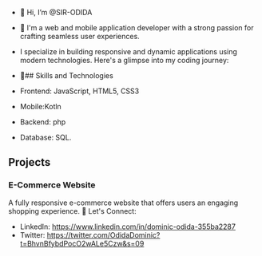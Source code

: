 - 👋 Hi, I’m @SIR-ODIDA
- 👀 I'm a web and mobile application developer with a strong passion for crafting seamless user experiences.
-  I specialize in building responsive and dynamic applications using modern technologies. Here's a glimpse into my coding journey:
- 🌱## Skills and Technologies

- Frontend: JavaScript, HTML5, CSS3
- Mobile:Kotln
- Backend: php
- Database: SQL.
  
## Projects

### E-Commerce Website

A fully responsive e-commerce website that offers users an engaging shopping experience. 
💬 Let's Connect:
- LinkedIn: https://www.linkedin.com/in/dominic-odida-355ba2287
- Twitter: https://twitter.com/OdidaDominic?t=BhvnBfybdPocO2wALe5Czw&s=09

<!---
SIR-ODIDA/SIR-ODIDA is a ✨ special ✨ repository because its `README.md` (this file) appears on your GitHub profile.
You can click the Preview link to take a look at your changes.
--->

